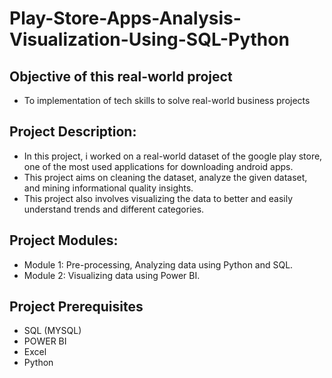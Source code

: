 # Play-Store-Apps-Analysis-Visualization-Using-SQL-Python

 ## Objective of this real-world project 
  * To implementation of tech skills to solve real-world business projects

## Project Description:
  * In this project, i worked on a real-world dataset of the google play store, one of the most used applications for downloading android apps. 
  * This project aims on cleaning the dataset, analyze the given dataset, and mining informational quality insights. 
  * This project also involves visualizing the data to better and easily understand trends and different categories.

## Project Modules:
  * Module 1: Pre-processing, Analyzing data using Python and SQL.
  *  Module 2: Visualizing data using Power BI.

## Project Prerequisites
  * SQL (MYSQL)
  * POWER BI
  * Excel
  * Python

